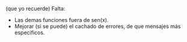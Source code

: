 (que yo recuerde) Falta:

- Las demas funciones fuera de sen(x).
- Mejorar (si se puede) el cachado de errores, de que mensajes más especificos.